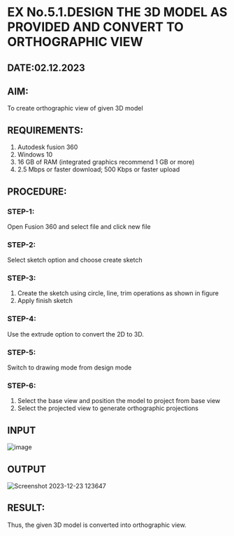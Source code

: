 # EX No.5.1.DESIGN THE 3D MODEL AS PROVIDED AND CONVERT TO ORTHOGRAPHIC VIEW
## DATE:02.12.2023

## AIM: 
To create orthographic view of given 3D model

## REQUIREMENTS: 
1. Autodesk fusion 360
2. Windows 10
3. 16 GB of RAM (integrated graphics recommend 1 GB or more)
4. 2.5 Mbps or faster download; 500 Kbps or faster upload 

## PROCEDURE:

### STEP-1:
Open Fusion 360 and select file and click new file

### STEP-2:
Select sketch option and choose create sketch

### STEP-3: 
1. Create the sketch using circle, line, trim operations as shown in figure
2. Apply finish sketch 

### STEP-4:
 Use the extrude option to convert the 2D to 3D.

### STEP-5:
Switch to drawing mode from design mode 
          
### STEP-6:
1. Select the base view and position the model to project from base view 
2. Select the projected view to generate orthographic projections

## INPUT
![image](https://user-images.githubusercontent.com/113594316/199408705-ed302b2a-90c3-41c0-9cc4-791a93366e2a.png)

## OUTPUT

![Screenshot 2023-12-23 123647](https://github.com/Soundaryajothi/EX-No.5.1.-DESIGN-THE-3D-MODEL-AS-PROVIDED-AND-CONVERT-TO-ORTHOGRAPHIC-VIEW/assets/144870490/8d3762ba-c759-4c6a-a723-5de645868607)



## RESULT:
Thus, the given 3D model is converted into orthographic view.



